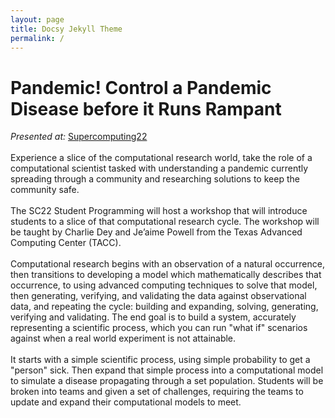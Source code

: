 ```yaml
---
layout: page
title: Docsy Jekyll Theme
permalink: /
---
```


# Pandemic! Control a Pandemic Disease before it Runs Rampant

  _Presented at:_ [Supercomputing22](https://sc22.supercomputing.org/presentation/?id=misc102&sess=sess302)
  <br><br>
  Experience a slice of the computational research world, take the role of a computational scientist tasked with understanding 
  a pandemic currently spreading through a community and researching solutions to keep the community safe.
  <br><br>
  The SC22 Student Programming will host a workshop that will introduce students to a slice of that computational research cycle. 
  The workshop will be taught by Charlie Dey and Je’aime Powell from the Texas Advanced Computing Center (TACC).
  <br><br>
  Computational research begins with an observation of a natural occurrence, then transitions to developing a model which 
  mathematically describes that occurrence, to using advanced computing techniques to solve that model, then generating, 
  verifying, and validating the data against observational data, and repeating the cycle: building and expanding, solving, 
  generating, verifying and validating. The end goal is to build a system, accurately representing a scientific process, 
  which you can run "what if" scenarios against when a real world experiment is not attainable.
  <br><br>
  It starts with a simple scientific process, using simple probability to get a "person" sick. Then expand that simple process 
  into a computational model to simulate a disease propagating through a set population. Students will be broken into teams 
  and given a set of challenges, requiring the teams to update and expand their computational models to meet.


